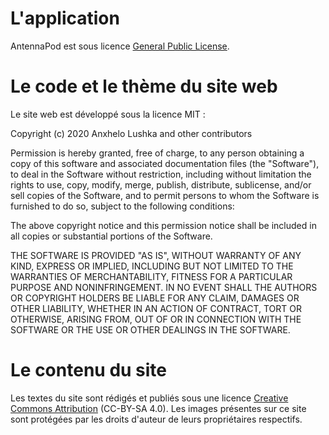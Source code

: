 # L'application

AntennaPod est sous licence [General Public License](https://github.com/AntennaPod/AntennaPod/blob/develop/LICENSE).

# Le code et le thème du site web

Le site web est développé sous la licence MIT :

Copyright (c) 2020 Anxhelo Lushka and other contributors

Permission is hereby granted, free of charge, to any person obtaining a copy of this software and associated documentation files (the "Software"), to deal in the Software without restriction, including without limitation the rights to use, copy, modify, merge, publish, distribute, sublicense, and/or sell copies of the Software, and to permit persons to whom the Software is furnished to do so, subject to the following conditions:

The above copyright notice and this permission notice shall be included in all copies or substantial portions of the Software.

THE SOFTWARE IS PROVIDED "AS IS", WITHOUT WARRANTY OF ANY KIND, EXPRESS OR IMPLIED, INCLUDING BUT NOT LIMITED TO THE WARRANTIES OF MERCHANTABILITY, FITNESS FOR A PARTICULAR PURPOSE AND NONINFRINGEMENT. IN NO EVENT SHALL THE AUTHORS OR COPYRIGHT HOLDERS BE LIABLE FOR ANY CLAIM, DAMAGES OR OTHER LIABILITY, WHETHER IN AN ACTION OF CONTRACT, TORT OR OTHERWISE, ARISING FROM, OUT OF OR IN CONNECTION WITH THE SOFTWARE OR THE USE OR OTHER DEALINGS IN THE SOFTWARE.

# Le contenu du site

Les textes du site sont rédigés et publiés sous une licence [Creative Commons Attribution](http://creativecommons.org/licenses/by-sa/4.0/legalcode) (CC-BY-SA 4.0). Les images présentes sur ce site sont protégées par les droits d'auteur de leurs propriétaires respectifs.
